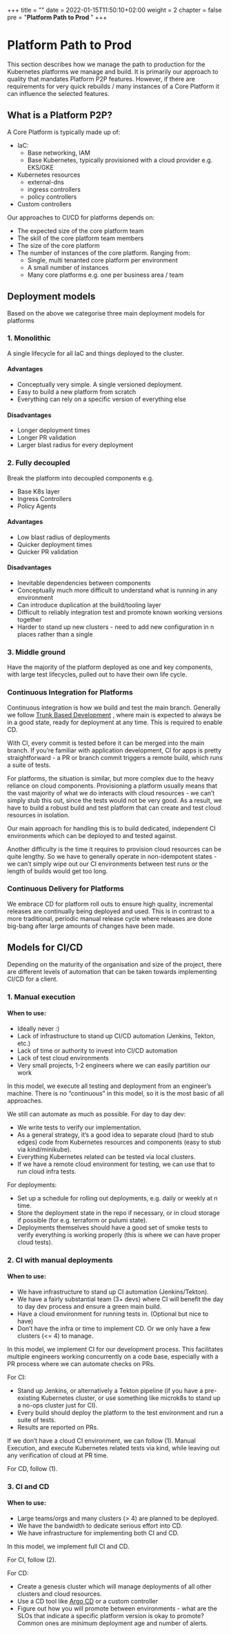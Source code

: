 +++
title = ""
date = 2022-01-15T11:50:10+02:00
weight = 2
chapter = false
pre = "<b>Platform Path to Prod </b>"
+++

# Platform Path to Prod

This section describes how we manage the path to production for the Kubernetes platforms we manage and build. It is primarily our approach to quality that mandates Platform P2P features. However, if there are requirements for very quick rebuilds / many instances of a Core Platform it can influence the selected features.

## What is a Platform P2P?

A Core Platform is typically made up of:

* IaC:
  * Base networking, IAM
  * Base Kubernetes, typically provisioned with a cloud provider e.g. EKS/GKE
* Kubernetes resources
  * external-dns
  * ingress controllers
  * policy controllers
* Custom controllers

Our approaches to CI/CD for platforms depends on:

* The expected size of the core platform team
* The skill of the core platform team members
* The size of the core platform
* The number of instances of the core platform. Ranging from:
  * Single, multi tenanted core platform per environment
  * A small number of instances 
  * Many core platforms e.g. one per business area / team

## Deployment models
 
Based on the above we categorise three main deployment models for platforms

### 1. Monolithic
A single lifecycle for all IaC and things deployed to the cluster.

#### Advantages

* Conceptually very simple. A single versioned deployment.
* Easy to build a new platform from scratch
* Everything can rely on a specific version of everything else

#### Disadvantages

* Longer deployment times
* Longer PR validation
* Larger blast radius for every deployment

### 2. Fully decoupled

Break the platform into decoupled components e.g.

* Base K8s layer
* Ingress Controllers
* Policy Agents

#### Advantages

* Low blast radius of deployments
* Quicker deployment times
* Quicker PR validation

#### Disadvantages

* Inevitable dependencies between components
* Conceptually much more difficult to understand what is running in any environment
* Can introduce duplication at the build/tooling layer
* Difficult to reliably integration test and promote known working versions together
* Harder to stand up new clusters - need to add new configuration in n places rather than a single

### 3. Middle ground
Have the majority of the platform deployed as one and key components, with large test lifecycles, pulled out to have their own life cycle.

 
### Continuous Integration for Platforms

Continuous integration is how we build and test the main branch. Generally we follow [Trunk Based Development](https://trunkbaseddevelopment.com/) , where main is expected to always be in a good state, ready for deployment at any time. This is required to enable CD.

With CI, every commit is tested before it can be merged into the main branch. If you’re familiar with application development, CI for apps is pretty straightforward - a PR or branch commit triggers a remote build, which runs a suite of tests. 

For platforms, the situation is similar, but more complex due to the heavy reliance on cloud components. Provisioning a platform usually means that the vast majority of what we do interacts with cloud resources - we can’t simply stub this out, since the tests would not be very good. As a result, we have to build a robust build and test platform that can create and test cloud resources in isolation.

Our main approach for handling this is to build dedicated, independent CI environments which can be deployed to and tested against.

Another difficulty is the time it requires to provision cloud resources can be quite lengthy. So we have to generally operate in non-idempotent states - we can’t simply wipe out our CI environments between test runs or the length of builds would get too long.

### Continuous Delivery for Platforms

We embrace CD for platform roll outs to ensure high quality, incremental releases are continually being deployed and used. This is in contrast to a more traditional, periodic manual release cycle where releases are done big-bang after large amounts of changes have been made. 

## Models for CI/CD
Depending on the maturity of the organisation and size of the project, there are different levels of automation that can be taken towards implementing CI/CD for a client.

### 1. Manual execution
#### When to use:

* Ideally never :) 
* Lack of infrastructure to stand up CI/CD automation (Jenkins, Tekton, etc.)
* Lack of time or authority to invest into CI/CD automation
* Lack of test cloud environments
* Very small projects, 1-2 engineers where we can easily partition our work

In this model, we execute all testing and deployment from an engineer’s machine. There is no “continuous” in this model, so it is the most basic of all approaches.

We still can automate as much as possible. For day to day dev:
* We write tests to verify our implementation.
* As a general strategy, it’s a good idea to separate cloud (hard to stub edges) code from Kubernetes resources and components (easy to stub via kind/minikube).
* Everything Kubernetes related can be tested via local clusters.
* If we have a remote cloud environment for testing, we can use that to run cloud infra tests.

For deployments:
* Set up a schedule for rolling out deployments, e.g. daily or weekly at n time.
* Store the deployment state in the repo if necessary, or in cloud storage if possible (for e.g. terraform or pulumi state).
* Deployments themselves should have a good set of smoke tests to verify everything is working properly (this is where we can have proper cloud tests).

### 2. CI with manual deployments

#### When to use:

* We have infrastructure to stand up CI automation (Jenkins/Tekton).
* We have a fairly substantial team (3+ devs) where CI will benefit the day to day dev process and ensure a green main build.
* Have a cloud environment for running tests in. (Optional but nice to have)
* Don’t have the infra or time to implement CD. Or we only have a few clusters (<= 4) to manage.

In this model, we implement CI for our development process. This facilitates multiple engineers working concurrently on a code base, especially with a PR process where we can automate checks on PRs.

For CI:

* Stand up Jenkins, or alternatively a Tekton pipeline (if you have a pre-existing Kubernetes cluster, or use something like microk8s to stand up a no-ops cluster just for CI).
* Every build should deploy the platform to the test environment and run a suite of tests.
* Results are reported on PRs.

If we don’t have a cloud CI environment, we can follow (1). Manual Execution, and execute Kubernetes related tests via kind, while leaving out any verification of cloud at PR time.

For CD, follow (1).

### 3. CI and CD
#### When to use:

* Large teams/orgs and many clusters (> 4) are planned to be deployed.
* We have the bandwidth to dedicate serious effort into CD.
* We have infrastructure for implementing both CI and CD.

In this model, we implement full CI and CD.

For CI, follow (2).

For CD:

* Create a genesis cluster which will manage deployments of all other clusters and cloud resources.
* Use a CD tool like [Argo CD](https://argo-cd.readthedocs.io/en/stable/) or a custom controller 
* Figure out how you will promote between environments - what are the SLOs that indicate a specific platform version is okay to promote? Common ones are minimum deployment age and number of alerts.

